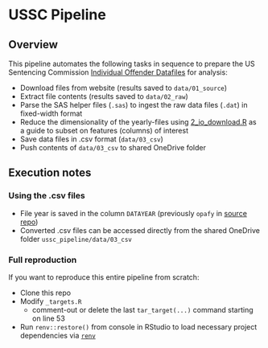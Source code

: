 # USSC Pipeline

## Overview
This pipeline automates the following tasks in sequence to prepare the US Sentencing Commission [Individual Offender Datafiles](https://www.ussc.gov/research/datafiles/commission-datafiles#individual) for analysis:
- Download files from website (results saved to `data/01_source`)
- Extract file contents (results saved to `data/02_raw`)
- Parse the SAS helper files (`.sas`) to ingest the raw data files (`.dat`) in fixed-width format
- Reduce the dimensionality of the yearly-files using [2_io_download.R](https://github.com/charlottemary/sentencing_data/blob/main/2_io_download.R) as a guide to subset on features (columns) of interest
- Save data files in .csv format (`data/03_csv`)
- Push contents of `data/03_csv` to shared OneDrive folder

## Execution notes
### Using the .csv files
- File year is saved in the column `DATAYEAR` (previously  `opafy` in [source repo](https://github.com/charlottemary/sentencing_data))
- Converted .csv files can be accessed directly from the shared OneDrive folder `ussc_pipeline/data/03_csv`

### Full reproduction
If you want to reproduce this entire pipeline from scratch:
- Clone this repo
- Modify `_targets.R`
	- comment-out or delete the last `tar_target(...)` command starting on line 53
- Run `renv::restore()` from console in RStudio to load necessary project dependencies via [`renv`](https://rstudio.github.io/renv/articles/collaborating.html)